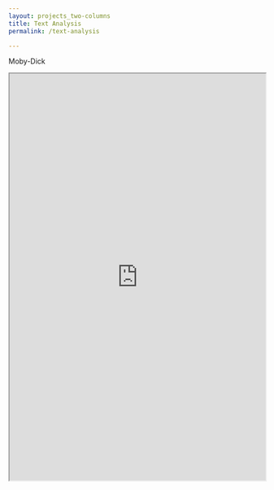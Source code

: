 ```yaml
---
layout: projects_two-columns
title: Text Analysis
permalink: /text-analysis

---
```


Moby-Dick

<div>
<iframe style='width: 100%; height: 800px;' src='https://voyant-tools.org/?panels=cirrus%2Creader%2Ctrends%2Csummary%2Ccontexts&corpus=10e59eeae45a31779f3dfb26fe57b5aa'></iframe>
</div>
